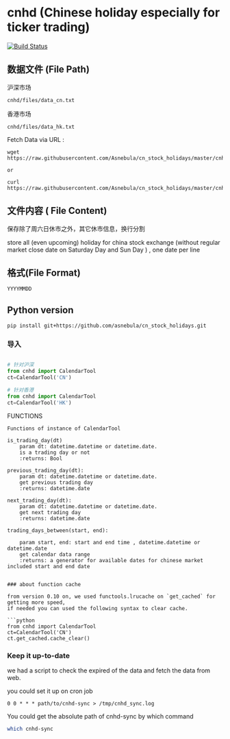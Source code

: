 # cnhd (Chinese holiday especially for ticker trading)


[![Build Status](https://travis-ci.org/rainx/cn_stock_holidays.svg?branch=master)](https://travis-ci.org/rainx/cn_stock_holidays)

## 数据文件 (File Path)

沪深市场

```
cnhd/files/data_cn.txt
```

香港市场

```
cnhd/files/data_hk.txt
```


Fetch Data via URL :

```
wget https://raw.githubusercontent.com/Asnebula/cn_stock_holidays/master/cnhd/files/data_cn.txt

or

curl https://raw.githubusercontent.com/Asnebula/cn_stock_holidays/master/cnhd/files/data_hk.txt
```


## 文件内容 ( File Content)

保存除了周六日休市之外，其它休市信息，换行分割

store all (even upcoming) holiday for china stock exchange (without regular market close date on Saturday Day and Sun Day ) , one date per line

## 格式(File Format)
```
YYYYMMDD
```

## Python version

```
pip install git+https://github.com/asnebula/cn_stock_holidays.git
```

### 导入

```python

# 针对沪深
from cnhd import CalendarTool
ct=CalendarTool('CN')

# 针对香港
from cnhd import CalendarTool
ct=CalendarTool('HK')

```

FUNCTIONS

    Functions of instance of CalendarTool

    is_trading_day(dt)
        param dt: datetime.datetime or datetime.date.
        is a trading day or not
        :returns: Bool

    previous_trading_day(dt):
        param dt: datetime.datetime or datetime.date.
        get previous trading day
        :returns: datetime.date

    next_trading_day(dt):
        param dt: datetime.datetime or datetime.date.
        get next trading day
        :returns: datetime.date

    trading_days_between(start, end):

        param start, end: start and end time , datetime.datetime or datetime.date
        get calendar data range
        :returns: a generator for available dates for chinese market included start and end date
```

### about function cache

from version 0.10 on, we used functools.lrucache on `get_cached` for getting more speed,
if needed you can used the following syntax to clear cache.

```python
from cnhd import CalendarTool
ct=CalendarTool('CN')
ct.get_cached.cache_clear()

```


### Keep it up-to-date

we had a script to check the expired of the data and fetch the data from web.

you could set it up on cron job

```crontab
0 0 * * * path/to/cnhd-sync > /tmp/cnhd_sync.log
```

You could get the absolute path of cnhd-sync by which command

```bash
which cnhd-sync
```
